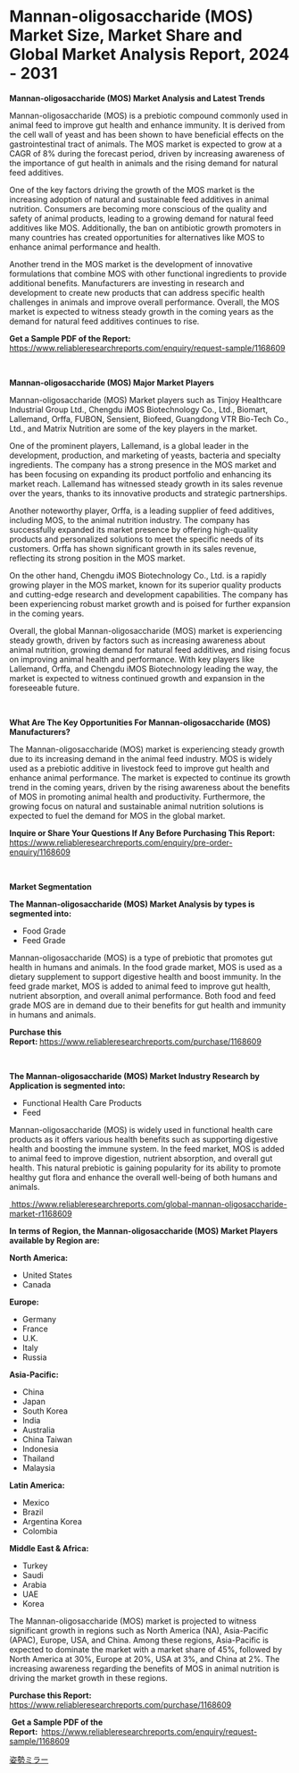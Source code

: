<p><h1>Mannan-oligosaccharide (MOS) Market Size, Market Share and Global Market Analysis Report, 2024 - 2031</h1></p><p><strong>Mannan-oligosaccharide (MOS) Market Analysis and Latest Trends</strong></p>
<p><p>Mannan-oligosaccharide (MOS) is a prebiotic compound commonly used in animal feed to improve gut health and enhance immunity. It is derived from the cell wall of yeast and has been shown to have beneficial effects on the gastrointestinal tract of animals. The MOS market is expected to grow at a CAGR of 8% during the forecast period, driven by increasing awareness of the importance of gut health in animals and the rising demand for natural feed additives.</p><p>One of the key factors driving the growth of the MOS market is the increasing adoption of natural and sustainable feed additives in animal nutrition. Consumers are becoming more conscious of the quality and safety of animal products, leading to a growing demand for natural feed additives like MOS. Additionally, the ban on antibiotic growth promoters in many countries has created opportunities for alternatives like MOS to enhance animal performance and health.</p><p>Another trend in the MOS market is the development of innovative formulations that combine MOS with other functional ingredients to provide additional benefits. Manufacturers are investing in research and development to create new products that can address specific health challenges in animals and improve overall performance. Overall, the MOS market is expected to witness steady growth in the coming years as the demand for natural feed additives continues to rise.</p></p>
<p><strong>Get a Sample PDF of the Report:&nbsp;</strong> <a href="https://www.reliableresearchreports.com/enquiry/request-sample/1168609">https://www.reliableresearchreports.com/enquiry/request-sample/1168609</a></p>
<p>&nbsp;</p>
<p><strong>Mannan-oligosaccharide (MOS) Major Market Players</strong></p>
<p><p>Mannan-oligosaccharide (MOS) Market players such as Tinjoy Healthcare Industrial Group Ltd., Chengdu iMOS Biotechnology Co., Ltd., Biomart, Lallemand, Orffa, FUBON, Sensient, Biofeed, Guangdong VTR Bio-Tech Co., Ltd., and Matrix Nutrition are some of the key players in the market.</p><p>One of the prominent players, Lallemand, is a global leader in the development, production, and marketing of yeasts, bacteria and specialty ingredients. The company has a strong presence in the MOS market and has been focusing on expanding its product portfolio and enhancing its market reach. Lallemand has witnessed steady growth in its sales revenue over the years, thanks to its innovative products and strategic partnerships.</p><p>Another noteworthy player, Orffa, is a leading supplier of feed additives, including MOS, to the animal nutrition industry. The company has successfully expanded its market presence by offering high-quality products and personalized solutions to meet the specific needs of its customers. Orffa has shown significant growth in its sales revenue, reflecting its strong position in the MOS market.</p><p>On the other hand, Chengdu iMOS Biotechnology Co., Ltd. is a rapidly growing player in the MOS market, known for its superior quality products and cutting-edge research and development capabilities. The company has been experiencing robust market growth and is poised for further expansion in the coming years.</p><p>Overall, the global Mannan-oligosaccharide (MOS) market is experiencing steady growth, driven by factors such as increasing awareness about animal nutrition, growing demand for natural feed additives, and rising focus on improving animal health and performance. With key players like Lallemand, Orffa, and Chengdu iMOS Biotechnology leading the way, the market is expected to witness continued growth and expansion in the foreseeable future.</p></p>
<p>&nbsp;</p>
<p><strong>What Are The Key Opportunities For Mannan-oligosaccharide (MOS) Manufacturers?</strong></p>
<p><p>The Mannan-oligosaccharide (MOS) market is experiencing steady growth due to its increasing demand in the animal feed industry. MOS is widely used as a prebiotic additive in livestock feed to improve gut health and enhance animal performance. The market is expected to continue its growth trend in the coming years, driven by the rising awareness about the benefits of MOS in promoting animal health and productivity. Furthermore, the growing focus on natural and sustainable animal nutrition solutions is expected to fuel the demand for MOS in the global market.</p></p>
<p><strong>Inquire or Share Your Questions If Any Before Purchasing This Report:</strong> <a href="https://www.reliableresearchreports.com/enquiry/pre-order-enquiry/1168609">https://www.reliableresearchreports.com/enquiry/pre-order-enquiry/1168609</a></p>
<p>&nbsp;</p>
<p><strong>Market Segmentation</strong></p>
<p><strong>The Mannan-oligosaccharide (MOS) Market Analysis by types is segmented into:</strong></p>
<p><ul><li>Food Grade</li><li>Feed Grade</li></ul></p>
<p><p>Mannan-oligosaccharide (MOS) is a type of prebiotic that promotes gut health in humans and animals. In the food grade market, MOS is used as a dietary supplement to support digestive health and boost immunity. In the feed grade market, MOS is added to animal feed to improve gut health, nutrient absorption, and overall animal performance. Both food and feed grade MOS are in demand due to their benefits for gut health and immunity in humans and animals.</p></p>
<p><strong>Purchase this Report:&nbsp;</strong><a href="https://www.reliableresearchreports.com/purchase/1168609">https://www.reliableresearchreports.com/purchase/1168609</a></p>
<p>&nbsp;</p>
<p><strong>The Mannan-oligosaccharide (MOS) Market Industry Research by Application is segmented into:</strong></p>
<p><ul><li>Functional Health Care Products</li><li>Feed</li></ul></p>
<p><p>Mannan-oligosaccharide (MOS) is widely used in functional health care products as it offers various health benefits such as supporting digestive health and boosting the immune system. In the feed market, MOS is added to animal feed to improve digestion, nutrient absorption, and overall gut health. This natural prebiotic is gaining popularity for its ability to promote healthy gut flora and enhance the overall well-being of both humans and animals.</p></p>
<p><a href="https://www.reliableresearchreports.com/global-mannan-oligosaccharide-market-r1168609">&nbsp;https://www.reliableresearchreports.com/global-mannan-oligosaccharide-market-r1168609</a></p>
<p><strong>In terms of Region, the Mannan-oligosaccharide (MOS) Market Players available by Region are:</strong></p>
<p>
    <p> <strong> North America: </strong>
        <ul>
            <li>United States</li>
            <li>Canada</li>
        </ul>
        </p> 
    <p> <strong> Europe: </strong>
        <ul>
            <li>Germany</li>
            <li>France</li>
            <li>U.K.</li>
            <li>Italy</li>
            <li>Russia</li>
        </ul>
        </p> 
    <p> <strong> Asia-Pacific: </strong>
        <ul>
            <li>China</li>
            <li>Japan</li>
            <li>South Korea</li>
            <li>India</li>
            <li>Australia</li>
            <li>China Taiwan</li>
            <li>Indonesia</li>
            <li>Thailand</li>
            <li>Malaysia</li>
        </ul>
        </p> 
    <p> <strong> Latin America: </strong>
        <ul>
            <li>Mexico</li>
            <li>Brazil</li>
            <li>Argentina Korea</li>
            <li>Colombia</li>
        </ul>
        </p> 
    <p> <strong> Middle East & Africa: </strong>
        <ul>
            <li>Turkey</li>
            <li>Saudi</li>
            <li>Arabia</li>
            <li>UAE</li>
            <li>Korea</li>
        </ul>
    </p>
    </p>
<p><p>The Mannan-oligosaccharide (MOS) market is projected to witness significant growth in regions such as North America (NA), Asia-Pacific (APAC), Europe, USA, and China. Among these regions, Asia-Pacific is expected to dominate the market with a market share of 45%, followed by North America at 30%, Europe at 20%, USA at 3%, and China at 2%. The increasing awareness regarding the benefits of MOS in animal nutrition is driving the market growth in these regions.</p></p>
<p><strong>Purchase this Report: </strong><a href="https://www.reliableresearchreports.com/purchase/1168609">https://www.reliableresearchreports.com/purchase/1168609</a></p>
<p>&nbsp;<strong>Get a Sample PDF of the Report:&nbsp;&nbsp;</strong><a href="https://www.reliableresearchreports.com/enquiry/request-sample/1168609">https://www.reliableresearchreports.com/enquiry/request-sample/1168609</a></p>
<p><strong></strong></p>
<p><p><a href="https://github.com/nemesis2824/Market-Research-Report-List-1/blob/main/234657419981.md">姿勢ミラー</a></p></p>
